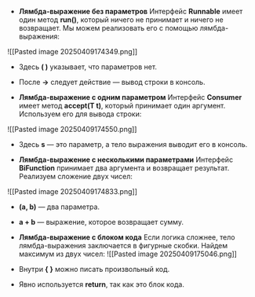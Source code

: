 
- **Лямбда-выражение без параметров**
Интерфейс **Runnable** имеет один метод **run()**, который ничего не принимает и ничего не возвращает. Мы можем реализовать его с помощью лямбда-выражения:

![[Pasted image 20250409174349.png]]
- Здесь **( )** указывает, что параметров нет.
- После **->** следует действие — вывод строки в консоль.


- **Лямбда-выражение с одним параметром**
Интерфейс **Consumer** имеет метод **accept(T t)**, который принимает один аргумент. Используем его для вывода строки:

![[Pasted image 20250409174550.png]]
- Здесь **s** — это параметр, а тело выражения выводит его в консоль.


- **Лямбда-выражение с несколькими параметрами**
Интерфейс **BiFunction** принимает два аргумента и возвращает результат. Реализуем сложение двух чисел:

![[Pasted image 20250409174833.png]]
- **(a, b)** — два параметра.
- **a + b** — выражение, которое возвращает сумму.


- **Лямбда-выражение с блоком кода**
Если логика сложнее, тело лямбда-выражения заключается в фигурные скобки. Найдем максимум из двух чисел:
![[Pasted image 20250409175046.png]]
- Внутри **{ }** можно писать произвольный код.
- Явно используется **return**, так как это блок кода.